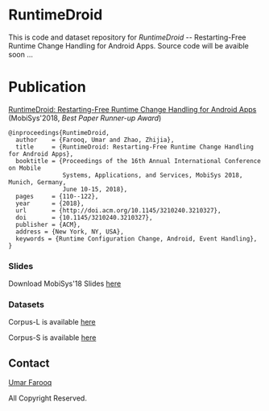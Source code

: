 # RuntimeDroid
This is code and dataset repository for _RuntimeDroid_ -- Restarting-Free Runtime Change Handling for Android Apps.
Source code will be avaible soon ...

# Publication
[RuntimeDroid: Restarting-Free Runtime Change Handling for Android Apps](http://www.cs.ucr.edu/~ufaro001/docs/papers/mobisys18.pdf) (MobiSys'2018, _Best Paper Runner-up Award_)
```
@inproceedings{RuntimeDroid,
  author    = {Farooq, Umar and Zhao, Zhijia},
  title     = {RuntimeDroid: Restarting-Free Runtime Change Handling for Android Apps},
  booktitle = {Proceedings of the 16th Annual International Conference on Mobile
               Systems, Applications, and Services, MobiSys 2018, Munich, Germany,
               June 10-15, 2018},
  pages     = {110--122},
  year      = {2018},
  url       = {http://doi.acm.org/10.1145/3210240.3210327},
  doi       = {10.1145/3210240.3210327},
  publisher = {ACM},
  address = {New York, NY, USA},
  keywords = {Runtime Configuration Change, Android, Event Handling},
}
```
### Slides

Download MobiSys'18 Slides [here](https://github.com/ufarooq/RuntimeDroid/blob/master/MobiSys18Talk.pptx)

### Datasets

Corpus-L is available [here](https://htmlpreview.github.io/?https://github.com/ufarooq/RuntimeDroid/blob/master/datasets/CorpusL.htm)

Corpus-S is available [here](https://htmlpreview.github.io/?https://github.com/ufarooq/RuntimeDroid/blob/master/datasets/CorpusS.htm)

## Contact
[Umar Farooq](http://www.cs.ucr.edu/~ufaro001/) 

All Copyright Reserved.
